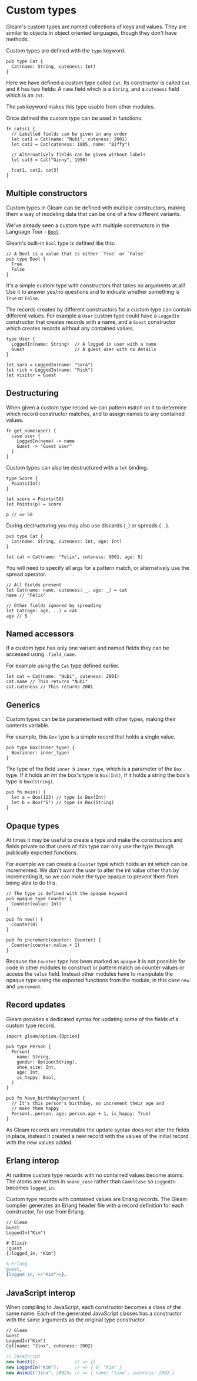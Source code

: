 # Custom types

Gleam's custom types are named collections of keys and values. They are
similar to objects in object oriented languages, though they don't have
methods.

Custom types are defined with the `type` keyword.

```gleam
pub type Cat {
  Cat(name: String, cuteness: Int)
}
```

Here we have defined a custom type called `Cat`. Its constructor is called
`Cat` and it has two fields: A `name` field which is a `String`, and a
`cuteness` field which is an `Int`.

The `pub` keyword makes this type usable from other modules.

Once defined the custom type can be used in functions:

```gleam
fn cats() {
  // Labelled fields can be given in any order
  let cat1 = Cat(name: "Nubi", cuteness: 2001)
  let cat2 = Cat(cuteness: 1805, name: "Biffy")

  // Alternatively fields can be given without labels
  let cat3 = Cat("Ginny", 1950)

  [cat1, cat2, cat3]
}
```

## Multiple constructors

Custom types in Gleam can be defined with multiple constructors, making them a
way of modeling data that can be one of a few different variants.

We've already seen a custom type with multiple constructors in the Language
Tour - [`Bool`](./bools.md).

Gleam's built-in `Bool` type is defined like this:

```gleam
// A Bool is a value that is either `True` or `False`
pub type Bool {
  True
  False
}
```

It's a simple custom type with constructors that takes no arguments at all!
Use it to answer yes/no questions and to indicate whether something is `True`
or `False`.

The records created by different constructors for a custom type can contain
different values. For example a `User` custom type could have a `LoggedIn`
constructor that creates records with a name, and a `Guest` constructor which
creates records without any contained values.

```gleam
type User {
  LoggedIn(name: String)  // A logged in user with a name
  Guest                   // A guest user with no details
}
```

```gleam
let sara = LoggedIn(name: "Sara")
let rick = LoggedIn(name: "Rick")
let visitor = Guest
```

## Destructuring

When given a custom type record we can pattern match on it to determine which
record constructor matches, and to assign names to any contained values.

```gleam
fn get_name(user) {
  case user {
    LoggedIn(name) -> name
    Guest -> "Guest user"
  }
}
```

Custom types can also be destructured with a `let` binding.

```gleam
type Score {
  Points(Int)
}
```

```gleam
let score = Points(50)
let Points(p) = score

p // => 50
```

During destructuring you may also use discards (`_`) or spreads (`..`).

```gleam
pub type Cat {
  Cat(name: String, cuteness: Int, age: Int)
}

let cat = Cat(name: "Felix", cuteness: 9001, age: 5)
```

You will need to specify all args for a pattern match, or alternatively use the
spread operator.

```gleam
// All fields present
let Cat(name: name, cuteness: _, age: _) = cat
name // "Felix"

// Other fields ignored by spreading
let Cat(age: age, ..) = cat
age // 5
```

## Named accessors

If a custom type has only one variant and named fields they can be accessed
using `.field_name`.

For example using the `Cat` type defined earlier.

```gleam
let cat = Cat(name: "Nubi", cuteness: 2001)
cat.name // This returns "Nubi"
cat.cuteness // This returns 2001
```

## Generics

Custom types can be be parameterised with other types, making their contents
variable.

For example, this `Box` type is a simple record that holds a single value.

```gleam
pub type Box(inner_type) {
  Box(inner: inner_type)
}
```

The type of the field `inner` is `inner_type`, which is a parameter of the `Box`
type. If it holds an int the box's type is `Box(Int)`, if it holds a string the
box's type is `Box(String)`.

```gleam
pub fn main() {
  let a = Box(123) // type is Box(Int)
  let b = Box("G") // type is Box(String)
}
```

## Opaque types

At times it may be useful to create a type and make the constructors and
fields private so that users of this type can only use the type through
publically exported functions.

For example we can create a `Counter` type which holds an int which can be
incremented. We don't want the user to alter the int value other than by
incrementing it, so we can make the type opaque to prevent them from being
able to do this.

```gleam
// The type is defined with the opaque keyword
pub opaque type Counter {
  Counter(value: Int)
}

pub fn new() {
  Counter(0)
}

pub fn increment(counter: Counter) {
  Counter(counter.value + 1)
}
```

Because the `Counter` type has been marked as `opaque` it is not possible for
code in other modules to construct or pattern match on counter values or
access the `value` field. Instead other modules have to manipulate the opaque
type using the exported functions from the module, in this case `new` and
`increment`.

## Record updates

Gleam provides a dedicated syntax for updating some of the fields of a custom
type record.

```gleam
import gleam/option.{Option}

pub type Person {
  Person(
    name: String,
    gender: Option(String),
    shoe_size: Int,
    age: Int,
    is_happy: Bool,
  )
}

pub fn have_birthday(person) {
  // It's this person's birthday, so increment their age and
  // make them happy
  Person(..person, age: person.age + 1, is_happy: True)
}
```

As Gleam records are immutable the update syntax does not alter the fields in
place, instead it created a new record with the values of the initial record
with the new values added.

## Erlang interop

At runtime custom type records with no contained values become atoms. The
atoms are written in `snake_case` rather than `CamelCase` so `LoggedIn`
becomes `logged_in`.

Custom type records with contained values are Erlang records. The Gleam
compiler generates an Erlang header file with a record definition for each
constructor, for use from Erlang.

```gleam
// Gleam
Guest
LoggedIn("Kim")
```

```elxir
# Elixir
:guest
{:logged_in, "Kim"}
```

```erlang
% Erlang
guest,
{logged_in, <<"Kim">>}.
```

## JavaScript interop

When compiling to JavaScript, each constructor becomes a class of the same name.
Each of the generated JavaScript classes has a constructor with the same
arguments as the original type constructor.

```gleam
// Gleam
Guest
LoggedIn("Kim")
Cat(name: "Jinx", cuteness: 2002)
```

```javascript
// JavaScript
new Guest();              // => {}
new LoggedIn("Kim");      // => { 0: "Kim" }
new Animal("Jinx", 2002); // => { name: "Jinx", cuteness: 2002 }
```
